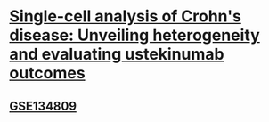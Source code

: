 # [Single-cell analysis of Crohn's disease: Unveiling heterogeneity and evaluating ustekinumab outcomes](https://pubmed.ncbi.nlm.nih.gov/38962887/)

## [GSE134809](https://www.ncbi.nlm.nih.gov/geo/query/acc.cgi?acc=GSE134809)